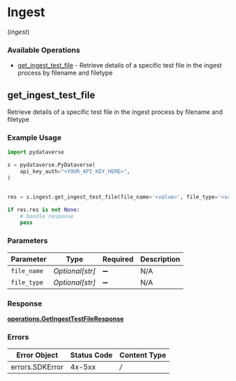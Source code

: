 # Ingest
(*ingest*)

### Available Operations

* [get_ingest_test_file](#get_ingest_test_file) - Retrieve details of a specific test file in the ingest process by filename and filetype

## get_ingest_test_file

Retrieve details of a specific test file in the ingest process by filename and filetype

### Example Usage

```python
import pydataverse

s = pydataverse.PyDataverse(
    api_key_auth="<YOUR_API_KEY_HERE>",
)


res = s.ingest.get_ingest_test_file(file_name='<value>', file_type='<value>')

if res.res is not None:
    # handle response
    pass

```

### Parameters

| Parameter          | Type               | Required           | Description        |
| ------------------ | ------------------ | ------------------ | ------------------ |
| `file_name`        | *Optional[str]*    | :heavy_minus_sign: | N/A                |
| `file_type`        | *Optional[str]*    | :heavy_minus_sign: | N/A                |


### Response

**[operations.GetIngestTestFileResponse](../../models/operations/getingesttestfileresponse.md)**
### Errors

| Error Object    | Status Code     | Content Type    |
| --------------- | --------------- | --------------- |
| errors.SDKError | 4x-5xx          | */*             |
